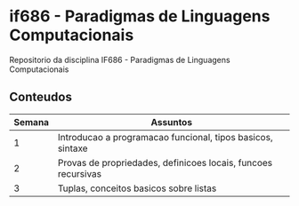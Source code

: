 # if686 - Paradigmas de Linguagens Computacionais

Repositorio da disciplina IF686 - Paradigmas de Linguagens Computacionais

## Conteudos

Semana | Assuntos
-------|---------------------------------------------------------------
1      | Introducao a programacao funcional, tipos basicos, sintaxe
2      | Provas de propriedades, definicoes locais, funcoes recursivas
3      | Tuplas, conceitos basicos sobre listas
